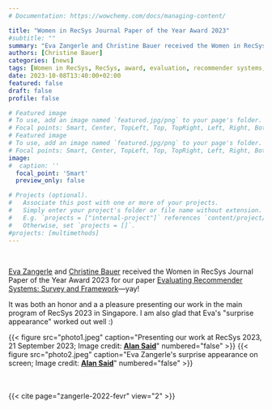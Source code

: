 ```yaml
---
# Documentation: https://wowchemy.com/docs/managing-content/

title: "Women in RecSys Journal Paper of the Year Award 2023"
#subtitle: ""
summary: "Eva Zangerle and Christine Bauer received the Women in RecSys Journal Paper of the Year Award 2023 for their CSUR paper 'Evaluating Recommender Systems: Survey and Framework'."
authors: [Christine Bauer]
categories: [news]
tags: [Women in RecSys, RecSys, award, evaluation, recommender systems, FEVR, survey, multimethod, framework]
date: 2023-10-08T13:40:00+02:00
featured: false
draft: false
profile: false

# Featured image
# To use, add an image named `featured.jpg/png` to your page's folder.
# Focal points: Smart, Center, TopLeft, Top, TopRight, Left, Right, BottomLeft, Bottom, BottomRight.
# Featured image
# To use, add an image named `featured.jpg/png` to your page's folder.
# Focal points: Smart, Center, TopLeft, Top, TopRight, Left, Right, BottomLeft, Bottom, BottomRight.
image:
#  caption: ''
  focal_point: 'Smart'
  preview_only: false

# Projects (optional).
#   Associate this post with one or more of your projects.
#   Simply enter your project's folder or file name without extension.
#   E.g. `projects = ["internal-project"]` references `content/project/deep-learning/index.md`.
#   Otherwise, set `projects = []`.
#projects: [multimethods]
---
```


<br>

[Eva Zangerle](https://evazangerle.at) and [Christine Bauer](/author/christine-bauer/) received the Women in RecSys Journal Paper of the Year Award 2023 for our paper [Evaluating Recommender Systems: Survey and Framework](/publications/zangerle-2022-fevr)—yay!

It was both an honor and a a pleasure presenting our work in the main program of RecSys 2023 in Singapore. I am also glad that Eva's "surprise appearance" worked out well :)


{{< figure src="photo1.jpeg" caption="Presenting our work at RecSys 2023, 21 September 2023; Image credit: [**Alan Said**](https://alansaid.com)" numbered="false" >}}
{{< figure src="photo2.jpeg" caption="Eva Zangerle's surprise appearance on screen; Image credit: [**Alan Said**](https://alansaid.com)" numbered="false" >}}


<br><br>
{{< cite page="zangerle-2022-fevr" view="2" >}}
